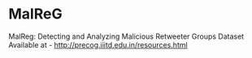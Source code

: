 # MalReG
MalReg: Detecting and Analyzing Malicious Retweeter Groups
Dataset Available at - http://precog.iiitd.edu.in/resources.html
